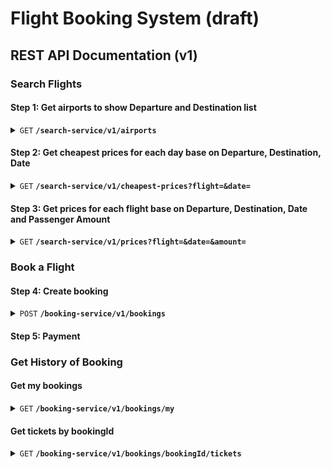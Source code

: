 # Flight Booking System (draft) 
## REST API Documentation (v1)
### Search Flights
#### Step 1: Get airports to show Departure and Destination list
<details>
<summary><code>GET</code> <code><b>/search-service/v1/airports</b></code></summary>

##### Parameters

> | name      |  type     | data type               | description                                                           |
> |-----------|-----------|-------------------------|-----------------------------------------------------------------------|
> | departureCode      |  optional | char(3)   | When show Destination list, pass this params to remove Departure  |


##### Responses

> | http code     | content-type                      | response                                                            |
> |---------------|-----------------------------------|---------------------------------------------------------------------|
> | `200`         | `application/json`                | `{"code":"200","message":"success","data": airportsData}`              |
> | `400`         | `application/json`                | `{"code":"400","message":"Bad Request", "data": null}`                            |

##### Example cURL

> ```javascript
>  curl -X GET -H "Content-Type: application/json" http://localhost:8888/search-service/v1/airports?departureCode=SGN
> ```

```JSON
{
  "code":"200",
  "message":"success",
  "data": [
    {
      "id": "6ce7c9e9-e5e3-40f5-9902-38a52b0e5fc8",
      "priority": 1000,
      "name": "Việt Nam",
      "airports": [
        {
            "id": "7997e3ad-d4e8-4eb7-b6ee-4a798a61cdd8",
            "code": "SGN",
            "airportGroupId": "6ce7c9e9-e5e3-40f5-9902-38a52b0e5fc8",
            "priority": 1000,
            "name": "Sân bay Tân Sơn Nhất",
            "province": "Tp. Hồ Chí Minh"
        }
      ],
      "total": 1
    }
  ]
}
```
</details>

#### Step 2: Get cheapest prices for each day base on Departure, Destination, Date
<details>
<summary><code>GET</code> <code><b>/search-service/v1/cheapest-prices?flight=&date=</b></code></summary>

##### Parameters

> | name      |  type     | data type               | description                                                           |
> |-----------|-----------|-------------------------|-----------------------------------------------------------------------|
> | flight      |  required | char(3)-char(3)   | flight=DepartureCode-DestinationCode or DestinationCode-DepartureCode |
> | date      |  required | DateTime   | Show all cheapest day prices of a month (Ex: Date=2024-11-16, show all cheapest prices of November 2024, from 16th to 30th)  |


##### Responses

> | http code     | content-type                      | response                                                            |
> |---------------|-----------------------------------|---------------------------------------------------------------------|
> | `200`         | `application/json`                | `{"code":"200","message":"success","data": cheapestPrices}`              |
> | `400`         | `application/json`                | `{"code":"400","message":"Bad Request", "data": null}`                            |

##### Example cURL

> ```javascript
>  curl -X GET -H "Content-Type: application/json" http://localhost:8888/search-service/v1/cheapest-prices?flight=SGN-HAN&date=2024-11-16
> ```

```JSON
{
  "code":"200",
  "message":"success",
  "data": [
    {
      "date": "2024-11-16",
      "cheapestPrice": 390000
    },
    {
      "date": "2024-11-17",
      "cheapestPrice": 400000
    },
    ...
    {
      "date": "2024-11-29",
      "cheapestPrice": 500000
    },
    {
      "date": "2024-11-30",
      "cheapestPrice": 510000
    },
  ]
}
```
</details>

#### Step 3: Get prices for each flight base on Departure, Destination, Date and Passenger Amount
<details>
<summary><code>GET</code> <code><b>/search-service/v1/prices?flight=&date=&amount=</b></code></summary>

##### Parameters

> | name      |  type     | data type               | description                                                           |
> |-----------|-----------|-------------------------|-----------------------------------------------------------------------|
> | flight      |  required | char(3)-char(3)   | flight=DepartureCode-DestinationCode or DestinationCode-DepartureCode |
> | date      |  required | DateTime   | Show all prices of date  |
> | amount      |  required | int   | Check available seats (if available seats < passenger amount, return disabled=true)  |


##### Responses

> | http code     | content-type                      | response                                                            |
> |---------------|-----------------------------------|---------------------------------------------------------------------|
> | `200`         | `application/json`                | `{"code":"200","message":"success","data": prices}`              |
> | `400`         | `application/json`                | `{"code":"400","message":"Bad Request", "data": null}`                            |

##### Example cURL

> ```javascript
>  curl -X GET -H "Content-Type: application/json" http://localhost:8888/search-service/v1/prices?flight=SGN-HAN&date=2024-11-16&amount=2
> ```

```JSON
{
  "code":"200",
  "message":"success",
  "data": [
    {
      "flightCode": "VJ197",
      "aircraftName": "Airbus A319",
      "departureTime": "2024-11-16 07:00:00",
      "arrivalTime": "2024-11-16 09:20:00",
      "prices": [
        {
          "class": "business",
          "price": 1990000,
          "disabled": true
        },
        {
          "class": "boss",
          "price": 1590000,
          "disabled": true
        },
        {
          "class": "delux",
          "price": 890000,
          "disabled": false
        },
        {
          "class": "eco",
          "price": 590000,
          "disabled": false
        }
      ]
    },
    {
      "flightCode": "VJ198",
      "aircraftName": "Airbus A320",
      "departureTime": "2024-11-16 22:20:00",
      "arrivalTime": "2024-11-17 00:30:00",
      "prices": [
        {
          "class": "business",
          "price": 1790000,
          "disabled": true
        },
        {
          "class": "boss",
          "price": 1390000,
          "disabled": false
        },
        {
          "class": "delux",
          "price": 790000,
          "disabled": false
        },
        {
          "class": "eco",
          "price": 490000,
          "disabled": false
        }
      ]
    }
  ]
}
```
</details>

### Book a Flight

#### Step 4: Create booking
<details>
<summary><code>POST</code> <code><b>/booking-service/v1/bookings</b></code></summary>

##### Payload

> | name      |  type     | data type               | description                                                           |
> |-----------|-----------|-------------------------|-----------------------------------------------------------------------|
> | flightCode      |  required | char(5)   |  |
> | class      |  required | enum   | business,boss,delux,eco  |
> | passengers      |  required | array   | {firstName, lastName, DOB, gender, phone, email} |

##### Responses

> | http code     | content-type                      | response                                                            |
> |---------------|-----------------------------------|---------------------------------------------------------------------|
> | `200`         | `application/json`                | `{"code":"200","message":"success", "data": bookingId}`              |
> | `400`         | `application/json`                | `{"code":"400","message":"Bad Request", "data": null}`                            |

##### Example cURL

> ```javascript
>  curl -X POST -H "Content-Type: application/json" http://localhost:8888/booking-service/v1/bookings
> ```
```JSON
payload: {
  "departure": {
    "flightCode": "VJ198",
    "class": "delux",
  },
  "return": {
    "flightCode": "VJ199",
    "class": "delux",
  },
  "passengers": [
    {
      "firstName": "Tuong",
      "lastName": "Huynh",
      "DOB": "1992-01-01",
      "gender": "male",
      "phone": 0908347817,
      "email": "tuonghuynh@gmail.com"
    }
  ],
}
```

```JSON
response: {
  "code":"200",
  "message":"success",
  "data": "49638e96-f4fa-4314-ad54-cc658a286e04"
}
```
</details>

#### Step 5: Payment

### Get History of Booking
#### Get my bookings
<details>
<summary><code>GET</code> <code><b>/booking-service/v1/bookings/my</b></code></summary>

##### Headers

> | name      |  type     | data type               | description                                                           |
> |-----------|-----------|-------------------------|-----------------------------------------------------------------------|
> | Authorization      |  required | string   | Bearer token  |


##### Responses

> | http code     | content-type                      | response                                                            |
> |---------------|-----------------------------------|---------------------------------------------------------------------|
> | `200`         | `application/json`                | `{"code":"200","message":"success","data": bookings}`              |
> | `400`         | `application/json`                | `{"code":"400","message":"Bad Request", "data": null}`                            |
> | `401`         | `application/json`                | `{"code":"401","message":"Unauthorized", "data": null}`                            |

##### Example cURL

> ```javascript
>  curl -X GET -H "Content-Type: application/json, Authorization: Bearer token" http://localhost:8888/booking-service/v1/bookings/my
> ```

```JSON
{
  "code":"200",
  "message":"success",
  "data": [
    {
      "id": "00b30cf4-d14f-41d0-97f8-e21ea4c9861c",
      "departure": {
        "flightCode": "VJ198",
        "departure": "Tp. Hồ Chí Minh",
        "destination": "Hà Nội",
        "departureTime": "2024-11-16 22:20:00",
        "arrivalTime": "2024-11-17 00:30:00",
        "class": "delux",
        "totalPrice": 790000,
      },
      "return": {
        "flightCode": "VJ199",
        "departure": "Hà Nội",
        "destination": "Tp. Hồ Chí Minh",
        "departureTime": "2024-11-18 22:20:00",
        "arrivalTime": "2024-11-19 00:30:00",
        "class": "delux",
        "totalPrice": 890000,
      },
      "passengers": [
        {
          "firstName": "Tuong",
          "lastName": "Huynh",
          "DOB": "1992-01-01",
          "gender": "male",
          "phone": 0908347817,
          "email": "tuonghuynh@gmail.com"
        }
      ],
      "total": 1680000,
      "createdDate": "2024-11-15",
    }
  ]
}
```
</details>

#### Get tickets by bookingId
<details>
<summary><code>GET</code> <code><b>/booking-service/v1/bookings/bookingId/tickets</b></code></summary>

##### Headers

> | name      |  type     | data type               | description                                                           |
> |-----------|-----------|-------------------------|-----------------------------------------------------------------------|
> | Authorization      |  required | string   | Bearer token  |


##### Responses

> | http code     | content-type                      | response                                                            |
> |---------------|-----------------------------------|---------------------------------------------------------------------|
> | `200`         | `application/json`                | `{"code":"200","message":"success","data": bookings}`              |
> | `400`         | `application/json`                | `{"code":"400","message":"Bad Request", "data": null}`                            |
> | `401`         | `application/json`                | `{"code":"401","message":"Unauthorized", "data": null}`                            |
> | `403`         | `application/json`                | `{"code":"403","message":"Forbidden", "data": null}`                            |
> | `404`         | `application/json`                | `{"code":"404","message":"Booking not found", "data": null}`                            |

##### Example cURL

> ```javascript
>  curl -X GET -H "Content-Type: application/json, Authorization: Bearer token" http://localhost:8888/booking-service/v1/bookings/00b30cf4-d14f-41d0-97f8-e21ea4c9861c/tickets
> ```

```JSON
{
  "code":"200",
  "message":"success",
  "data": [
    {
      "id": "10b30cf4-d14f-41d0-97f8-e21ea4c9861c",
      "firstName": "Tuong",
      "lastName": "Huynh",
      "gender": "male",
      "flightCode": "VJ198",
      "departure": "Tp. Hồ Chí Minh",
      "destination": "Hà Nội",
      "departureTime": "2024-11-16 22:20:00",
      "arrivalTime": "2024-11-17 00:30:00",
      "class": "delux",
      "seatNumber": "A1"
    },
    {
      "id": "20b30cf4-d14f-41d0-97f8-e21ea4c9861c",
      "firstName": "Tuong",
      "lastName": "Huynh",
      "gender": "male",
      "flightCode": "VJ199",
      "departure": "Hà Nội",
      "destination": "Tp. Hồ Chí Minh",
      "departureTime": "2024-11-18 22:20:00",
      "arrivalTime": "2024-11-19 00:30:00",
      "class": "delux",
      "seatNumber": "A2"
    }
  ]
}
```
</details>